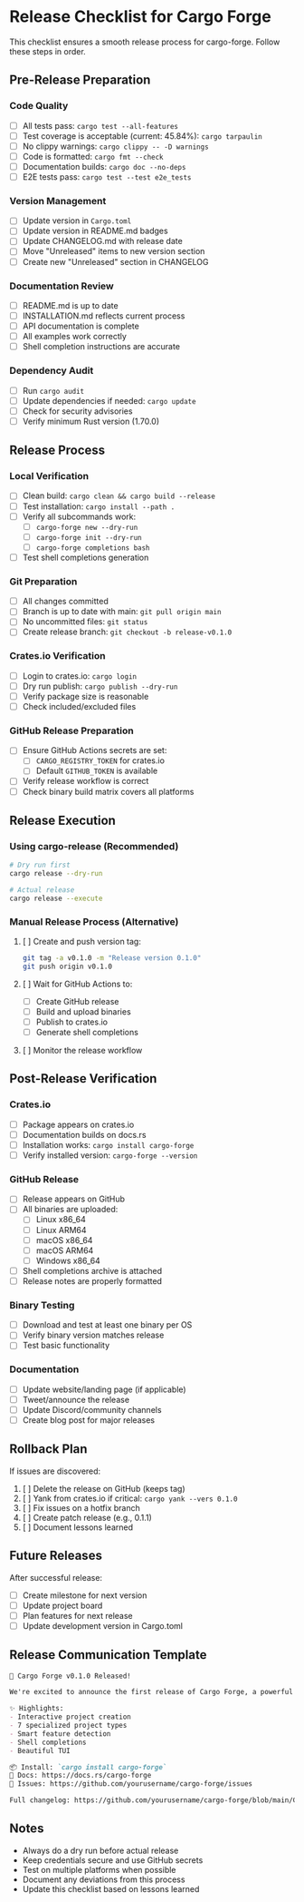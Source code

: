 # Release Checklist for Cargo Forge

This checklist ensures a smooth release process for cargo-forge. Follow these steps in order.

## Pre-Release Preparation

### Code Quality
- [ ] All tests pass: `cargo test --all-features`
- [ ] Test coverage is acceptable (current: 45.84%): `cargo tarpaulin`
- [ ] No clippy warnings: `cargo clippy -- -D warnings`
- [ ] Code is formatted: `cargo fmt --check`
- [ ] Documentation builds: `cargo doc --no-deps`
- [ ] E2E tests pass: `cargo test --test e2e_tests`

### Version Management
- [ ] Update version in `Cargo.toml`
- [ ] Update version in README.md badges
- [ ] Update CHANGELOG.md with release date
- [ ] Move "Unreleased" items to new version section
- [ ] Create new "Unreleased" section in CHANGELOG

### Documentation Review
- [ ] README.md is up to date
- [ ] INSTALLATION.md reflects current process
- [ ] API documentation is complete
- [ ] All examples work correctly
- [ ] Shell completion instructions are accurate

### Dependency Audit
- [ ] Run `cargo audit`
- [ ] Update dependencies if needed: `cargo update`
- [ ] Check for security advisories
- [ ] Verify minimum Rust version (1.70.0)

## Release Process

### Local Verification
- [ ] Clean build: `cargo clean && cargo build --release`
- [ ] Test installation: `cargo install --path .`
- [ ] Verify all subcommands work:
  - [ ] `cargo-forge new --dry-run`
  - [ ] `cargo-forge init --dry-run`
  - [ ] `cargo-forge completions bash`
- [ ] Test shell completions generation

### Git Preparation
- [ ] All changes committed
- [ ] Branch is up to date with main: `git pull origin main`
- [ ] No uncommitted files: `git status`
- [ ] Create release branch: `git checkout -b release-v0.1.0`

### Crates.io Verification
- [ ] Login to crates.io: `cargo login`
- [ ] Dry run publish: `cargo publish --dry-run`
- [ ] Verify package size is reasonable
- [ ] Check included/excluded files

### GitHub Release Preparation
- [ ] Ensure GitHub Actions secrets are set:
  - [ ] `CARGO_REGISTRY_TOKEN` for crates.io
  - [ ] Default `GITHUB_TOKEN` is available
- [ ] Verify release workflow is correct
- [ ] Check binary build matrix covers all platforms

## Release Execution

### Using cargo-release (Recommended)
```bash
# Dry run first
cargo release --dry-run

# Actual release
cargo release --execute
```

### Manual Release Process (Alternative)
1. [ ] Create and push version tag:
   ```bash
   git tag -a v0.1.0 -m "Release version 0.1.0"
   git push origin v0.1.0
   ```

2. [ ] Wait for GitHub Actions to:
   - [ ] Create GitHub release
   - [ ] Build and upload binaries
   - [ ] Publish to crates.io
   - [ ] Generate shell completions

3. [ ] Monitor the release workflow

## Post-Release Verification

### Crates.io
- [ ] Package appears on crates.io
- [ ] Documentation builds on docs.rs
- [ ] Installation works: `cargo install cargo-forge`
- [ ] Verify installed version: `cargo-forge --version`

### GitHub Release
- [ ] Release appears on GitHub
- [ ] All binaries are uploaded:
  - [ ] Linux x86_64
  - [ ] Linux ARM64
  - [ ] macOS x86_64
  - [ ] macOS ARM64
  - [ ] Windows x86_64
- [ ] Shell completions archive is attached
- [ ] Release notes are properly formatted

### Binary Testing
- [ ] Download and test at least one binary per OS
- [ ] Verify binary version matches release
- [ ] Test basic functionality

### Documentation
- [ ] Update website/landing page (if applicable)
- [ ] Tweet/announce the release
- [ ] Update Discord/community channels
- [ ] Create blog post for major releases

## Rollback Plan

If issues are discovered:

1. [ ] Delete the release on GitHub (keeps tag)
2. [ ] Yank from crates.io if critical: `cargo yank --vers 0.1.0`
3. [ ] Fix issues on a hotfix branch
4. [ ] Create patch release (e.g., 0.1.1)
5. [ ] Document lessons learned

## Future Releases

After successful release:
- [ ] Create milestone for next version
- [ ] Update project board
- [ ] Plan features for next release
- [ ] Update development version in Cargo.toml

## Release Communication Template

```markdown
🎉 Cargo Forge v0.1.0 Released!

We're excited to announce the first release of Cargo Forge, a powerful Rust project generator.

✨ Highlights:
- Interactive project creation
- 7 specialized project types
- Smart feature detection
- Shell completions
- Beautiful TUI

📦 Install: `cargo install cargo-forge`
📖 Docs: https://docs.rs/cargo-forge
🐛 Issues: https://github.com/yourusername/cargo-forge/issues

Full changelog: https://github.com/yourusername/cargo-forge/blob/main/CHANGELOG.md
```

## Notes

- Always do a dry run before actual release
- Keep credentials secure and use GitHub secrets
- Test on multiple platforms when possible
- Document any deviations from this process
- Update this checklist based on lessons learned